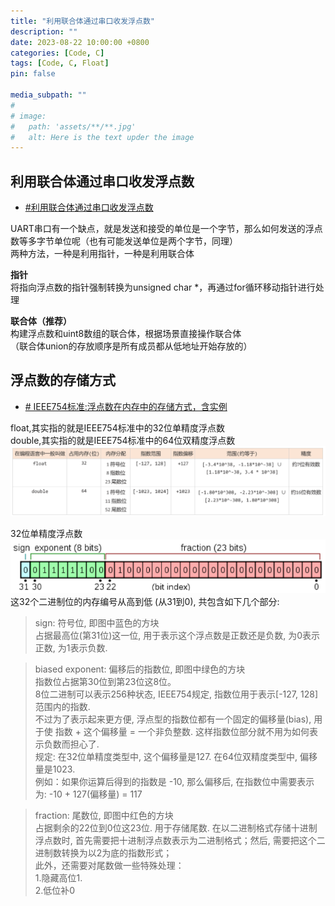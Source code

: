 ```yaml
---
title: "利用联合体通过串口收发浮点数"
description: ""
date: 2023-08-22 10:00:00 +0800
categories: [Code, C]
tags: [Code, C, Float]
pin: false

media_subpath: ""
#
# image:
#   path: 'assets/**/**.jpg'
#   alt: Here is the text upder the image
---
```



## **利用联合体通过串口收发浮点数**  
- [#利用联合体通过串口收发浮点数](https://www.cnblogs.com/simonlin/p/5037449.html)  

UART串口有一个缺点，就是发送和接受的单位是一个字节，那么如何发送的浮点数等多字节单位呢（也有可能发送单位是两个字节，同理）  
两种方法，一种是利用指针，一种是利用联合体  

**指针**  
将指向浮点数的指针强制转换为unsigned char *，再通过for循环移动指针进行处理

**联合体（推荐）**  
构建浮点数和uint8数组的联合体，根据场景直接操作联合体  
（联合体union的存放顺序是所有成员都从低地址开始存放的）  

## **浮点数的存储方式**  
- [# IEEE754标准:浮点数在内存中的存储方式，含实例](https://zhuanlan.zhihu.com/p/343033661)  

float,其实指的就是IEEE754标准中的32位单精度浮点数  
double,其实指的就是IEEE754标准中的64位双精度浮点数  
![输入图片说明](/imgs/serial-send-float/2023-08-22/oETXzriXTP3NkkRU.png)  

32位单精度浮点数  
![输入图片说明](/imgs/serial-send-float/2023-08-22/QnKHbFmR1jGcXoka.png)  
这32个二进制位的内存编号从高到低 (从31到0), 共包含如下几个部分:  
>sign: 符号位, 即图中蓝色的方块  
占据最高位(第31位)这一位, 用于表示这个浮点数是正数还是负数, 为0表示正数, 为1表示负数.  

>biased exponent: 偏移后的指数位, 即图中绿色的方块  
指数位占据第30位到第23位这8位。  
8位二进制可以表示256种状态, IEEE754规定, 指数位用于表示[-127, 128]范围内的指数.  
不过为了表示起来更方便, 浮点型的指数位都有一个固定的偏移量(bias), 用于使 指数 + 这个偏移量 = 一个非负整数. 这样指数位部分就不用为如何表示负数而担心了.  
规定: 在32位单精度类型中, 这个偏移量是127. 在64位双精度类型中, 偏移量是1023.   
例如：如果你运算后得到的指数是 -10, 那么偏移后, 在指数位中需要表示为: -10 + 127(偏移量) = 117  

>fraction: 尾数位, 即图中红色的方块  
占据剩余的22位到0位这23位. 用于存储尾数.
在以二进制格式存储十进制浮点数时, 首先需要把十进制浮点数表示为二进制格式；然后, 需要把这个二进制数转换为以2为底的指数形式；  
此外，还需要对尾数做一些特殊处理：  
1.隐藏高位1.  
2.低位补0  
